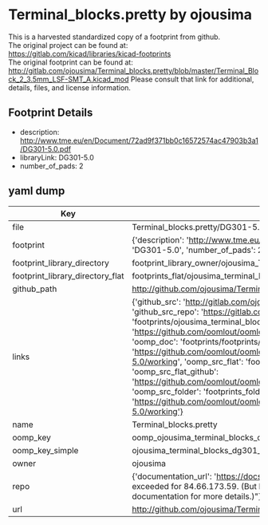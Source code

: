 # Terminal_blocks.pretty by ojousima  
This is a harvested standardized copy of a footprint from github.  
The original project can be found at:  
https://gitlab.com/kicad/libraries/kicad-footprints  
The original footprint can be found at:
http://gitlab.com/ojousima/Terminal_blocks.pretty/blob/master/Terminal_Block_2_3.5mm_LSF-SMT_A.kicad_mod
Please consult that link for additional, details, files, and license information.  
## Footprint Details
* description: http://www.tme.eu/en/Document/72ad9f371bb0c16572574ac47903b3a1/DG301-5.0.pdf  
* libraryLink: DG301-5.0  
* number_of_pads: 2  
## yaml dump  
| Key | Value |  
| --- | --- |  
| file | Terminal_blocks.pretty/DG301-5.0.kicad_mod |  
| footprint | {'description': 'http://www.tme.eu/en/Document/72ad9f371bb0c16572574ac47903b3a1/DG301-5.0.pdf', 'libraryLink': 'DG301-5.0', 'number_of_pads': 2} |  
| footprint_library_directory | footprint_library_owner/ojousima_Terminal_blocks.pretty |  
| footprint_library_directory_flat | footprints_flat/ojousima_terminal_blocks_dg301_5_0/working |  
| github_path | http://github.com/ojousima/Terminal_blocks.pretty/blob/master/DG301-5.0.kicad_mod |  
| links | {'github_src': 'http://gitlab.com/ojousima/Terminal_blocks.pretty/blob/master/Terminal_Block_2_3.5mm_LSF-SMT_A.kicad_mod', 'github_src_repo': 'https://gitlab.com/kicad/libraries/kicad-footprints', 'oomp_bot': 'footprints/ojousima_terminal_blocks_dg301_5_0/working', 'oomp_bot_github': 'https://github.com/oomlout/oomlout_oomp_footprint_bot/tree/main/footprints/ojousima_terminal_blocks_dg301_5_0/working', 'oomp_doc': 'footprints/footprints/ojousima/Terminal_blocks/DG301-5.0/working/', 'oomp_doc_github': 'https://github.com/oomlout/oomlout_oomp_footprint_doc/tree/main/footprints/footprints/ojousima/Terminal_blocks/DG301-5.0/working', 'oomp_src_flat': 'footprints_flat/footprints_flat/ojousima_terminal_blocks_dg301_5_0/working', 'oomp_src_flat_github': 'https://github.com/oomlout/oomlout_oomp_footprint_src/tree/main/footprints_flat/ojousima_terminal_blocks_dg301_5_0/working', 'oomp_src_folder': 'footprints_folder/footprints_folder/ojousima/Terminal_blocks/DG301-5.0/working', 'oomp_src_folder_github': 'https://github.com/oomlout/oomlout_oomp_footprint_src/tree/main/footprints_folder/ojousima/Terminal_blocks/DG301-5.0/working'} |  
| name | Terminal_blocks.pretty |  
| oomp_key | oomp_ojousima_terminal_blocks_dg301_5_0 |  
| oomp_key_simple | ojousima_terminal_blocks_dg301_5_0 |  
| owner | ojousima |  
| repo | {'documentation_url': 'https://docs.github.com/rest/overview/resources-in-the-rest-api#rate-limiting', 'message': "API rate limit exceeded for 84.66.173.59. (But here's the good news: Authenticated requests get a higher rate limit. Check out the documentation for more details.)"} |  
| url | http://github.com/ojousima/Terminal_blocks.pretty |  

